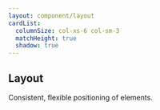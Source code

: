 ```yaml
---
layout: component/layout
cardList:
  columnSize: col-xs-6 col-sm-3
  matchHeight: true
  shadow: true
---
```


## Layout

Consistent, flexible positioning of elements.


<!-- Each released component includes information to help you implement them, such as:

- an explanation of the problem it solves in the interface
- live examples so you can see the component in action
- best practice and guidelines to use the component correctly

You can find comprehensive instructions on how to use the released components in our GitHub repo. Or search our FAQs in the Community forum. -->
